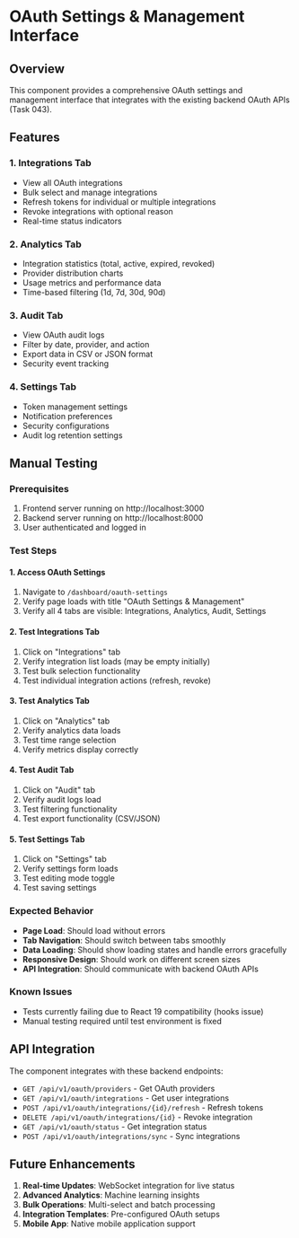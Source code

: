# OAuth Settings & Management Interface

## Overview

This component provides a comprehensive OAuth settings and management interface that integrates with the existing backend OAuth APIs (Task 043).

## Features

### 1. Integrations Tab
- View all OAuth integrations
- Bulk select and manage integrations
- Refresh tokens for individual or multiple integrations
- Revoke integrations with optional reason
- Real-time status indicators

### 2. Analytics Tab
- Integration statistics (total, active, expired, revoked)
- Provider distribution charts
- Usage metrics and performance data
- Time-based filtering (1d, 7d, 30d, 90d)

### 3. Audit Tab
- View OAuth audit logs
- Filter by date, provider, and action
- Export data in CSV or JSON format
- Security event tracking

### 4. Settings Tab
- Token management settings
- Notification preferences
- Security configurations
- Audit log retention settings

## Manual Testing

### Prerequisites
1. Frontend server running on http://localhost:3000
2. Backend server running on http://localhost:8000
3. User authenticated and logged in

### Test Steps

#### 1. Access OAuth Settings
1. Navigate to `/dashboard/oauth-settings`
2. Verify page loads with title "OAuth Settings & Management"
3. Verify all 4 tabs are visible: Integrations, Analytics, Audit, Settings

#### 2. Test Integrations Tab
1. Click on "Integrations" tab
2. Verify integration list loads (may be empty initially)
3. Test bulk selection functionality
4. Test individual integration actions (refresh, revoke)

#### 3. Test Analytics Tab
1. Click on "Analytics" tab
2. Verify analytics data loads
3. Test time range selection
4. Verify metrics display correctly

#### 4. Test Audit Tab
1. Click on "Audit" tab
2. Verify audit logs load
3. Test filtering functionality
4. Test export functionality (CSV/JSON)

#### 5. Test Settings Tab
1. Click on "Settings" tab
2. Verify settings form loads
3. Test editing mode toggle
4. Test saving settings

### Expected Behavior

- **Page Load**: Should load without errors
- **Tab Navigation**: Should switch between tabs smoothly
- **Data Loading**: Should show loading states and handle errors gracefully
- **Responsive Design**: Should work on different screen sizes
- **API Integration**: Should communicate with backend OAuth APIs

### Known Issues

- Tests currently failing due to React 19 compatibility (hooks issue)
- Manual testing required until test environment is fixed

## API Integration

The component integrates with these backend endpoints:

- `GET /api/v1/oauth/providers` - Get OAuth providers
- `GET /api/v1/oauth/integrations` - Get user integrations
- `POST /api/v1/oauth/integrations/{id}/refresh` - Refresh tokens
- `DELETE /api/v1/oauth/integrations/{id}` - Revoke integration
- `GET /api/v1/oauth/status` - Get integration status
- `POST /api/v1/oauth/integrations/sync` - Sync integrations

## Future Enhancements

1. **Real-time Updates**: WebSocket integration for live status
2. **Advanced Analytics**: Machine learning insights
3. **Bulk Operations**: Multi-select and batch processing
4. **Integration Templates**: Pre-configured OAuth setups
5. **Mobile App**: Native mobile application support
